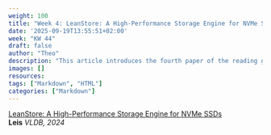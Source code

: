 ```yaml
---
weight: 100
title: "Week 4: LeanStore: A High-Performance Storage Engine for NVMe SSDs"
date: '2025-09-19T13:55:51+02:00'
week: "KW 44"
draft: false
author: "Theo"
description: "This article introduces the fourth paper of the reading group."
images: []
resources:
tags: ["Markdown", "HTML"]
categories: ["Markdown"]
---
```


[LeanStore: A High-Performance Storage Engine for NVMe SSDs](https://dl.acm.org/doi/abs/10.14778/3685800.3685915)  
**Leis**
*VLDB, 2024*
